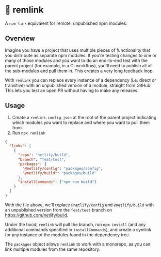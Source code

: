 # 🔗 remlink

A `npm link` equivalent for remote, unpublished npm modules.

## Overview

Imagine you have a project that uses multiple pieces of functionality that you distribute as separate npm modules. If you're testing changes to one or many of those modules and you want to do an end-to-end test with the parent project (for example, in a CI workflow), you'll need to publish all of the sub-modules and pull them in. This creates a very long feedback loop.

With `remlink` you can replace every instance of a dependency (i.e. direct or transitive) with an unpublished version of a module, straight from GitHub. This lets you test an open PR without having to make any releases.

## Usage

1. Create a `remlink.config.json` at the root of the parent project indicating which modules you want to replace and where you want to pull them from.
2. Run `npx remlink`

```json
{
  "links": [
    {
      "repo": "netlify/build",
      "branch": "feat/test",
      "packages": {
        "@netlify/config": "packages/config",
        "@netlify/build": "packages/build"
      },
      "installCommands": ["npm run build"]
    }
  ]
}
```

With the file above, we'll replace `@netlify/config` and `@netlify/build` with an unpublished version from the `feat/test` branch on https://github.com/netlify/build.

Under the hood, `remlink` will pull the branch, run `npm install` (and any additional commands specified in `installCommands`), and create a symlink for any instance of the modules found in the dependency tree.

The `packages` object allows `remlink` to work with a monorepo, as you can link multiple modules from the same repository.
